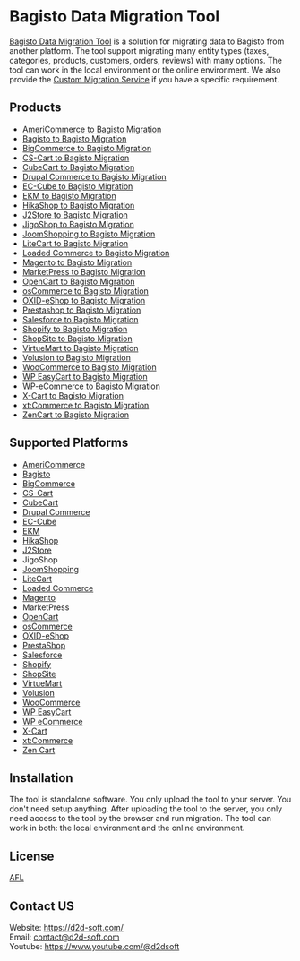 
# Bagisto Data Migration Tool
[Bagisto Data Migration Tool](https://d2d-soft.com/46-bagisto-migration) is a solution for migrating data to Bagisto from another platform. The tool support migrating many entity types (taxes, categories, products, customers, orders, reviews) with many options. The tool can work in the local environment or the online environment. We also provide the [Custom Migration Service](http://d2d-soft.com/migration-services/296-data-migration-customization.html) if you have a specific requirement. 

## Products
- [AmeriCommerce to Bagisto Migration](https://d2d-soft.com/bagisto-migration/956-8975-americommerce-to-bagisto-migration-tool.html#/72-entities-1000)
- [Bagisto to Bagisto Migration](https://d2d-soft.com/bagisto-migration/957-8976-bagisto-to-bagisto-migration-tool.html#/72-entities-1000)
- [BigCommerce to Bagisto Migration](https://d2d-soft.com/bagisto-migration/958-8977-bigcommerce-to-bagisto-migration-tool.html#/72-entities-1000)
- [CS-Cart to Bagisto Migration](https://d2d-soft.com/bagisto-migration/959-8978-cs-cart-to-bagisto-migration-tool.html#/72-entities-1000)
- [CubeCart to Bagisto Migration](https://d2d-soft.com/bagisto-migration/960-8979-cubecart-to-bagisto-migration-tool.html#/72-entities-1000)
- [Drupal Commerce to Bagisto Migration](https://d2d-soft.com/bagisto-migration/961-drupal-commerce-to-bagisto-migration-service.html)
- [EC-Cube to Bagisto Migration](https://d2d-soft.com/bagisto-migration/989-9565-ec-cube-to-bagisto-migration-tool.html#/72-entities-1000)
- [EKM to Bagisto Migration](https://d2d-soft.com/bagisto-migration/962-8980-ekm-to-bagisto-migration-tool.html#/72-entities-1000)
- [HikaShop to Bagisto Migration](https://d2d-soft.com/bagisto-migration/963-8981-hikashop-to-bagisto-migration-tool.html#/72-entities-1000)
- [J2Store to Bagisto Migration](https://d2d-soft.com/bagisto-migration/964-8982-j2store-to-bagisto-migration-tool.html#/72-entities-1000)
- [JigoShop to Bagisto Migration](https://d2d-soft.com/bagisto-migration/965-8983-jigoshop-to-bagisto-migration-tool.html#/72-entities-1000)
- [JoomShopping to Bagisto Migration](https://d2d-soft.com/bagisto-migration/966-8984-joomshopping-to-bagisto-migration-tool.html#/72-entities-1000)
- [LiteCart to Bagisto Migration](https://d2d-soft.com/bagisto-migration/967-8985-litecart-to-bagisto-migration-tool.html#/72-entities-1000)
- [Loaded Commerce to Bagisto Migration](https://d2d-soft.com/bagisto-migration/968-8986-loaded-to-bagisto-migration-tool.html#/72-entities-1000)
- [Magento to Bagisto Migration](https://d2d-soft.com/bagisto-migration/969-8987-magento-to-bagisto-migration-tool.html#/72-entities-1000)
- [MarketPress to Bagisto Migration](https://d2d-soft.com/bagisto-migration/970-8988-marketpress-to-bagisto-migration-tool.html#/72-entities-1000)
- [OpenCart to Bagisto Migration](https://d2d-soft.com/bagisto-migration/971-8989-opencart-to-bagisto-migration-tool.html#/72-entities-1000)
- [osCommerce to Bagisto Migration](https://d2d-soft.com/bagisto-migration/972-8990-oscommerce-to-bagisto-migration-tool.html#/72-entities-1000)
- [OXID-eShop to Bagisto Migration](https://d2d-soft.com/bagisto-migration/973-8991-oxid-eshop-to-bagisto-migration-tool.html#/72-entities-1000)
- [Prestashop to Bagisto Migration](https://d2d-soft.com/bagisto-migration/974-8992-prestashop-to-bagisto-migration-tool.html#/72-entities-1000)
- [Salesforce to Bagisto Migration](https://d2d-soft.com/bagisto-migration/975-8993-salesforce-to-bagisto-migration-tool.html#/72-entities-1000)
- [Shopify to Bagisto Migration](https://d2d-soft.com/bagisto-migration/976-8994-shopify-to-bagisto-migration-tool.html#/72-entities-1000)
- [ShopSite to Bagisto Migration](https://d2d-soft.com/bagisto-migration/977-8995-shopsite-to-bagisto-migration-tool.html#/72-entities-1000)
- [VirtueMart to Bagisto Migration](https://d2d-soft.com/bagisto-migration/978-8996-virtuemart-to-bagisto-migration-tool.html#/72-entities-1000)
- [Volusion to Bagisto Migration](https://d2d-soft.com/bagisto-migration/979-8997-volusion-to-bagisto-migration-tool.html#/72-entities-1000)
- [WooCommerce to Bagisto Migration](https://d2d-soft.com/bagisto-migration/980-8998-woocommerce-to-bagisto-migration-tool.html#/72-entities-1000)
- [WP EasyCart to Bagisto Migration](https://d2d-soft.com/bagisto-migration/981-8999-wp-easycart-to-bagisto-migration-tool.html#/72-entities-1000)
- [WP-eCommerce to Bagisto Migration](https://d2d-soft.com/bagisto-migration/982-9000-wp-ecommerce-to-bagisto-migration-tool.html#/72-entities-1000)
- [X-Cart to Bagisto Migration](https://d2d-soft.com/bagisto-migration/983-9001-x-cart-to-bagisto-migration-tool.html#/72-entities-1000)
- [xt:Commerce to Bagisto Migration](https://d2d-soft.com/bagisto-migration/984-9002-xtcommerce-to-bagisto-migration-tool.html#/72-entities-1000)
- [ZenCart to Bagisto Migration](https://d2d-soft.com/bagisto-migration/985-9003-zencart-to-bagisto-migration-tool.html#/72-entities-1000)

## Supported Platforms
- [AmeriCommerce](https://www.americommerce.com/)
- [Bagisto](https://bagisto.com/)
- [BigCommerce](https://www.bigcommerce.com/)
- [CS-Cart](https://www.cs-cart.com/)
- [CubeCart](https://www.cubecart.com/)
- [Drupal Commerce](https://drupalcommerce.org/)
- [EC-Cube](https://www.ec-cube.net/)
- [EKM](https://www.ekm.com/)
- [HikaShop](https://www.hikashop.com/)
- [J2Store](https://www.j2store.org/)
- JigoShop
- [JoomShopping](https://extensions.joomla.org/extension/joomshopping/)
- [LiteCart](https://www.litecart.net/)
- [Loaded Commerce](https://loadedcommerce.com/)
- [Magento](https://magento.com/)
- MarketPress
- [OpenCart](https://www.opencart.com/)
- [osCommerce](https://www.oscommerce.com/)
- [OXID-eShop](https://www.oxid-esales.com)
- [PrestaShop](https://www.prestashop.com)
- [Salesforce](https://www.salesforce.com/)
- [Shopify](https://www.shopify.com/)
- [ShopSite](https://www.shopsite.com/)
- [VirtueMart](https://virtuemart.net/)
- [Volusion](https://volusion.com/)
- [WooCommerce](https://woocommerce.com/)
- [WP EasyCart](https://www.wpeasycart.com/)
- [WP eCommerce](https://wpecommerce.org/)
- [X-Cart](https://www.x-cart.com/)
- [xt:Commerce](https://www.xt-commerce.com/)
- [Zen Cart](https://www.zen-cart.com/)

## Installation
The tool is standalone software. You only upload the tool to your server. You don't need setup anything. After uploading the tool to the server, you only need access to the tool by the browser and run migration. The tool can work in both: the local environment and the online environment.

## License

[AFL](http://d2d-soft.com/license/AFL.txt)

## Contact US
Website: https://d2d-soft.com/ \
Email: contact@d2d-soft.com \
Youtube: https://www.youtube.com/@d2dsoft 

